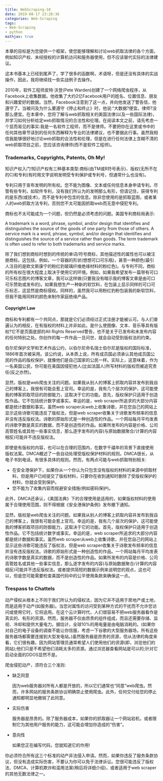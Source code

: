 ```yaml
---
title: WebScraping-18
date: 2019-08-17 23:28:36
categories: Web-Scraping
tags: 
- Web-Scraping
- python
mathjax: true
---
```


本章的目标是为您提供一个框架，使您能够理解和讨论web抓取法律的各个方面，例如知识产权、未经授权的计算机访问和服务器使用，但不应该替代实际的法律建议。

这本书基本上已经到尾声了，学了很多的函数啊，术语呀，但是还没有具体的实战操作，因此，我将继续找一些实战例子去操作。

<!--more-->

2010年，软件工程师皮特·沃登(Pete Warden)创建了一个网络爬虫程序，从Facebook上收集数据。他收集了大约2亿Facebook用户的姓名、位置信息、朋友和兴趣爱好的数据。当然，Facebook注意到了这一点，并向他发送了警告信，他遵守了。当被问及为什么要遵守《停止和终止》时，他说:“大数据?便宜。律师?没那么便宜。在本章中，您将了解与web抓取相关的美国法律(以及一些国际法律)，并学习如何分析给定web抓取情况的合法性和伦理。在阅读本文之前，请先考虑一个显而易见的事实:我是一名软件工程师，而不是律师。不要把你在这里或书中的任何其他章节读到的任何东西解释为专业的法律建议，也不要据此行事。虽然我相信我能够很好地讨论web抓取的合法性和伦理，但是在进行任何法律上含糊不清的web抓取项目之前，您应该咨询律师(而不是软件工程师)。



### Trademarks, Copyrights, Patents, Oh My!

知识产权入门!知识产权有三种基本类型:商标(由TM或R符号表示)、版权(无所不在的C)和专利(有时用文字说明发明受专利保护或专利号，但通常什么也没有)。

专利只用于宣布发明的所有权。您不能为图像、文本或任何信息本身申请专利。尽管有些专利，如软件专利，没有我们所认为的发明那么有形，但请记住，获得专利的是东西(或技术)，而不是专利中包含的信息。除非您使用的是抓取蓝图，或者某人的web抓取方法专利，否则您不太可能因抓取web而无意中侵犯专利。

商标也不太可能成为一个问题，但仍然是必须考虑的问题。美国专利商标局表示:

A trademark is a word, phrase, symbol, and/or design that identifies and distinguishes the source of the goods of one party from those of others. A service mark is a word, phrase, symbol, and/or design that identifies and distinguishes the source of a service rather than goods. The term trademark is often used to refer to both trademarks and service marks.

除了我们想到商标时想到的传统的单词/符号商标，其他描述性的属性也可以被注册商标。这包括，例如，一个容器的形状(想想可口可乐瓶)，甚至一种颜色(最引人注目的是欧文斯康宁的粉红豹玻璃纤维绝缘材料的粉红色)。与专利不同，商标的所有权在很大程度上取决于使用它的环境。例如，如果我希望发布一篇带有可口可乐标志图片的博客文章，我可以这样做(只要我没有暗示我的博客文章是由可口可乐赞助或发布的)。如果我想生产一种新的软饮料，在包装上显示同样的可口可乐标志，这显然是商标侵权。同样的，虽然我可以用粉红豹粉包装我的新软饮料，但我不能用同样的颜色来制作家庭绝缘产品。

#### Copyright Law

商标和专利都有一个共同点，那就是它们必须经过正式注册才能被认可。与人们普遍认为的相反，在有版权的材料上并非如此。是什么使图像、文本、音乐等具有版权?它不是页面底部的All Rights Reserved警告，也不是关于已发布和未发布内容的任何特别之处。你创作的每一件作品一旦问世，就会自动受到版权法的约束。

伯尔尼保护文学和艺术作品公约，以伯尔尼命名瑞士伯尔尼是版权的国际标准，1886年首次被采用。该公约说，从本质上说，所有成员国必须承认其他成员国公民的作品的版权保护，就像他们是自己国家的公民一样。实际上，这意味着，作为一名美国公民，你可能在美国因侵犯他人(比如法国人)所写材料的版权而被追究责任(反之亦然)。

显然，版权是web爬虫关注的问题。如果我从别人的博客上抓取内容并发布到我自己的博客上，我很有可能会惹上官司。幸运的是，我有几个层次的保护，这可能使我的博客抓取项目的防御能力，这取决于它的功能。首先，版权保护只适用于创造性作品。它不包括统计数字或事实。幸运的是，web scraper所追求的大部分内容都是统计数据和事实。虽然web scraper从web上收集诗歌，并在您自己的网站上显示这些诗歌可能违反了版权法，但是web scraper收集关于诗歌发布频率的信息并没有违反版权法。诗歌的原始形式是一种创造性的作品。一个网站每月平均发表的诗歌字数是真实的数据，而不是创造性的作品。如果所发布的内容是价格、公司高管姓名或其他一些事实信息，那么逐字发布的内容(与原始数据聚合/计算的内容相反)可能并不违反版权法。

即使是有版权的内容，也可以在合理的范围内，在数字千禧年的背景下直接使用
版权法案。DMCA概述了一些自动处理受版权保护材料的规则。DMCA很长，从电子书到电话，有很多具体的规则。然而，有两点可能与web抓取特别相关:

- 在安全港保护下，如果你从一个你认为只包含没有版权的材料的来源中抓取材料，但是用户已经提交了版权材料，只要你在收到通知时删除了受版权保护的材料，你就会受到保护。
- 您不能为了收集内容而规避安全措施(例如密码保护)。

此外，DMCA还承认，《美国法典》下的合理使用是适用的，如果版权材料的使用属于合理使用范围，则不得根据《安全港保护条例》发布撤下通知。

显然，版权是web爬虫关注的问题。如果我从别人的博客上抓取内容并发布到我自己的博客上，我很有可能会惹上官司。幸运的是，我有几个层次的保护，这可能使我的博客抓取项目的防御能力，这取决于它的功能。首先，版权保护只适用于创造性作品。它不包括统计数字或事实。幸运的是，web scraper所追求的大部分内容都是统计数据和事实。虽然web scraper从web上收集诗歌，并在您自己的网站上显示这些诗歌可能违反了版权法，但是web scraper收集关于诗歌发布频率的信息并没有违反版权法。诗歌的原始形式是一种创造性的作品。一个网站每月平均发表的诗歌字数是真实的数据，而不是创造性的作品。如果所发布的内容是价格、公司高管姓名或其他一些事实信息，那么逐字发布的内容(与原始数据聚合/计算的内容相反)可能并不违反版权法。或者提供简短的数据示例来说明您的观点，这也可以，但是您可能需要检查美国代码中的公平使用条款来确保这一点。

### Trespass to Chattels

动产侵权从根本上不同于我们所认为的侵权法，因为它并不适用于房地产或土地，而是适用于动产(如服务器)。当您对属性的访问受到某种方式的干扰而不允许您访问或使用它时，它将适用。在这个云计算时代，人们很容易不把web服务器看作是真实的、有形的资源。然而，服务器不仅由昂贵的组件组成，而且还需要存储、监视、冷却和提供大量电力。据估计，全球10%的用电量是由电脑消耗的。(如果你对自己的电子设备的调查不能让你信服，考虑一下谷歌的大型服务器场，所有这些服务器场都需要连接到大型发电站。)虽然服务器是昂贵的资源，但从法律的角度来看，它们很有趣，因为网站管理员通常希望人们使用他们的资源(即，浏览他们的网站);他们只是不希望他们消耗太多的资源。通过浏览器查看网站是可以的;针对它启动全面的DDOS显然不是。

爬虫侵犯动产，须符合三个准则:

- 缺乏同意

  因为web服务器对所有人都是开放的，所以它们通常也“同意”web爬虫。然而，许多网站的服务条款协议明确禁止使用爬虫。此外，任何交付给您的停止通知都明显地撤销了此同意。

- 实际伤害

  服务器是昂贵的。除了服务器成本，如果你的抓取器让一个网站宕机，或者限制它为其他用户服务的能力，这可能会增加你造成的“伤害”。

- 意向性

  如果您正在编写代码，您就知道它的作用!

你必须符合所有这三个标准的动产非法侵入申请。然而，如果你违反了服务条款协议，但没有造成实际伤害，不要认为你可以免于法律诉讼。您很可能违反了版权法、DMCA、计算机欺诈和滥用法案(稍后将详细介绍)，或者适用于web scraper的其他无数法律之一。